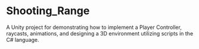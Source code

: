 # Shooting_Range
 A Unity project for demonstrating how to implement a Player Controller, raycasts, animations, and designing a 3D environment utilizing scripts in the C# language.
